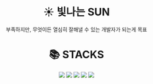 <div>
  <h1 align=center>☀️ 빛나는 SUN</h1>
  <p align=center> 부족하지만, 무엇이든 열심히 잘해낼 수 있는 개발자가 되는게 목표 </p>
</div>  
<div align=center><h1>📚 STACKS</h1></div>
  <div align=center>
    <img src="https://img.shields.io/badge/html5-E34F26?style=for-the-badge&logo=html5&logoColor=white">
    <img src="https://img.shields.io/badge/css-1572B6?style=for-the-badge&logo=css3&logoColor=white">
    <img src="https://img.shields.io/badge/vue.js-4FC08D?style=for-the-badge&logo=vue.js&logoColor=white">
    <img src="https://img.shields.io/badge/flutter-02569B?style=for-the-badge&logo=flutter&logoColor=white">
    <img src="https://img.shields.io/badge/github-181717?style=for-the-badge&logo=github&logoColor=white">
  </div>
  <div>
    
  </div
